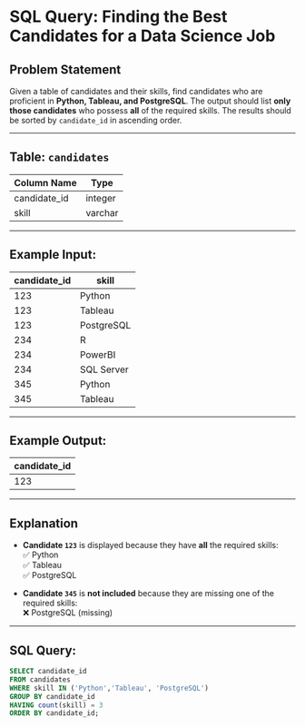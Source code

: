 # SQL Query: Finding the Best Candidates for a Data Science Job

## Problem Statement
Given a table of candidates and their skills, find candidates who are proficient in **Python, Tableau, and PostgreSQL**. The output should list **only those candidates** who possess **all** of the required skills. The results should be sorted by `candidate_id` in ascending order.

---

## Table: `candidates`
| Column Name   | Type    |
|--------------|---------|
| candidate_id | integer |
| skill        | varchar |

---

## Example Input:
| candidate_id | skill       |
|-------------|------------|
| 123         | Python      |
| 123         | Tableau     |
| 123         | PostgreSQL  |
| 234         | R           |
| 234         | PowerBI     |
| 234         | SQL Server  |
| 345         | Python      |
| 345         | Tableau     |

---

## Example Output:
| candidate_id | 
|-------------|
| 123         | 

---

## Explanation
- **Candidate `123`** is displayed because they have **all** the required skills:  
  ✅ Python  
  ✅ Tableau  
  ✅ PostgreSQL  

- **Candidate `345`** is **not included** because they are missing one of the required skills:  
  ❌ PostgreSQL (missing)  

---

## SQL Query:
```sql
SELECT candidate_id
FROM candidates
WHERE skill IN ('Python','Tableau', 'PostgreSQL')
GROUP BY candidate_id
HAVING count(skill) = 3
ORDER BY candidate_id;
